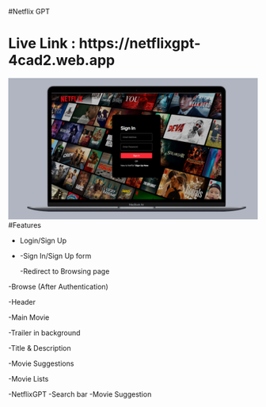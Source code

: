 #Netflix GPT

<h1>Live Link : https://netflixgpt-4cad2.web.app</h1>

 ![](https://github.com/VikramSingh39/Netflix-GPT/blob/main/public/Netflix%20signIn%20page.png)
#Features
 - Login/Sign Up
 -   
   -Sign In/Sign Up form

   -Redirect to Browsing page

-Browse (After Authentication)

  -Header

  -Main Movie

   -Trailer in background

   -Title & Description

   -Movie Suggestions

   -Movie Lists


-NetflixGPT
    -Search bar
    -Movie Suggestion



